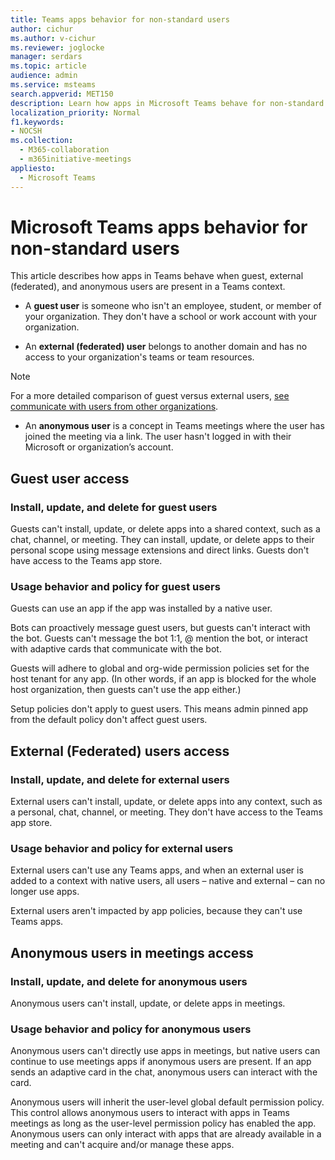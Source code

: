 ```yaml
---
title: Teams apps behavior for non-standard users 
author: cichur
ms.author: v-cichur
ms.reviewer: joglocke
manager: serdars
ms.topic: article
audience: admin
ms.service: msteams
search.appverid: MET150
description: Learn how apps in Microsoft Teams behave for non-standard users.
localization_priority: Normal
f1.keywords:
- NOCSH
ms.collection: 
  - M365-collaboration
  - m365initiative-meetings
appliesto: 
  - Microsoft Teams
---
```


# Microsoft Teams apps behavior for non-standard users

This article describes how apps in Teams behave when guest, external (federated), and anonymous users are present in a Teams context.

- A **guest user** is someone who isn't an employee, student, or member of your organization. They don't have a school or work account with your organization.

- An **external (federated) user** belongs to another domain and has no access to your organization's teams or team resources.

>[!Note]
> For a more detailed comparison of guest versus external users, [see communicate with users from other organizations](https://docs.microsoft.com/microsoftteams/communicate-with-users-from-other-organizations).

- An **anonymous user** is a concept in Teams meetings where the user has joined the meeting via a link. The user hasn't logged in with their Microsoft or organization’s account.

## Guest user access

### Install, update, and delete for guest users

Guests can't install, update, or delete apps into a shared context, such as a chat, channel, or meeting. They can install, update, or delete apps to their personal scope using message extensions and direct links. Guests don't have access to the Teams app store.

### Usage behavior and policy for guest users

Guests can use an app if the app was installed by a native user.

Bots can proactively message guest users, but guests can't interact with the bot. Guests can't message the bot 1:1, @ mention the bot, or interact with adaptive cards that communicate with the bot.

Guests will adhere to global and org-wide permission policies set for the host tenant for any app. (In other words, if an app is blocked for the whole host organization, then guests can't use the app either.)

Setup policies don't apply to guest users. This means admin pinned app from the default policy don't affect guest users.

## External (Federated) users access

### Install, update, and delete for external users

External users can't install, update, or delete apps into any context, such as a personal, chat, channel, or meeting. They don't have access to the Teams app store.

### Usage behavior and policy for external users

External users can't use any Teams apps, and when an external user is added to a context with native users, all users – native and external – can no longer use apps.

External users aren't impacted by app policies, because they can't use Teams apps.

## Anonymous users in meetings access

### Install, update, and delete for anonymous users

Anonymous users can't install, update, or delete apps in meetings.

### Usage behavior and policy for anonymous users

Anonymous users can't directly use apps in meetings, but native users can continue to use meetings apps if anonymous users are present. If an app sends an adaptive card in the chat, anonymous users can interact with the card.

Anonymous users will inherit the user-level global default permission policy. This control allows anonymous users to interact with apps in Teams meetings as long as the user-level permission policy has enabled the app. Anonymous users can only interact with apps that are already available in a meeting and can't acquire and/or manage these apps.
